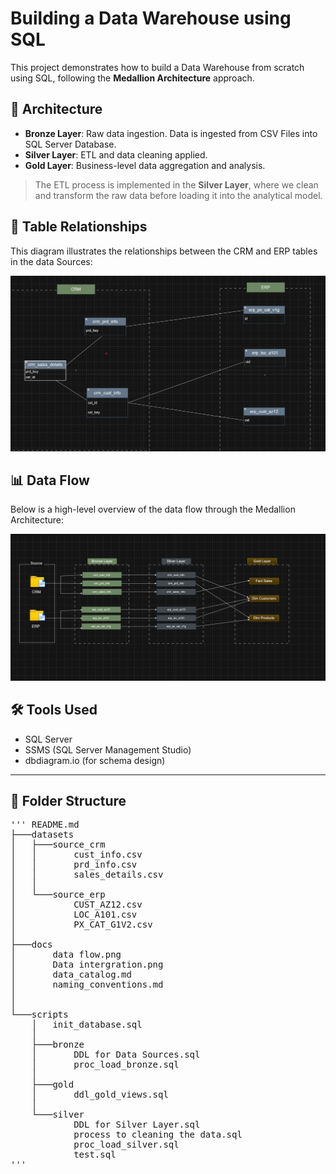 # Building a Data Warehouse using SQL

This project demonstrates how to build a Data Warehouse from scratch using SQL, following the **Medallion Architecture** approach.

## 🧱 Architecture

- **Bronze Layer**: Raw data ingestion. Data is ingested from CSV Files into SQL Server Database.
- **Silver Layer**: ETL and data cleaning applied.
- **Gold Layer**: Business-level data aggregation and analysis.

> The ETL process is implemented in the **Silver Layer**, where we clean and transform the raw data before loading it into the analytical model.

## 🔗 Table Relationships

This diagram illustrates the relationships between the CRM and ERP tables in the data Sources:

![Table Relationships](docs/Data%20intergration.png)


## 📊 Data Flow

Below is a high-level overview of the data flow through the Medallion Architecture:

![Data Flow](docs/data%20flow.png)


## 🛠️ Tools Used

- SQL Server
- SSMS (SQL Server Management Studio)
- dbdiagram.io (for schema design)

---

## 📁 Folder Structure
<pre>
''' README.md
├───datasets
│   ├───source_crm
│   │       cust_info.csv
│   │       prd_info.csv
│   │       sales_details.csv
│   │
│   └───source_erp
│           CUST_AZ12.csv
│           LOC_A101.csv
│           PX_CAT_G1V2.csv
│
├───docs
│       data flow.png
│       Data intergration.png
│       data_catalog.md
│       naming_conventions.md
│
│
└───scripts
    │   init_database.sql
    │
    ├───bronze
    │       DDL for Data Sources.sql
    │       proc_load_bronze.sql
    │
    ├───gold
    │       ddl_gold_views.sql
    │
    └───silver
            DDL for Silver Layer.sql
            process to cleaning the data.sql
            proc_load_silver.sql
            test.sql
'''</pre>
